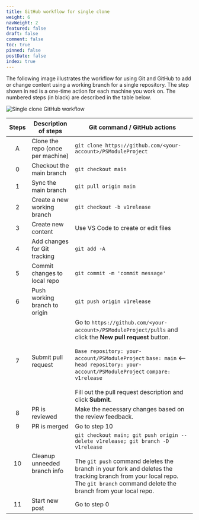 ```yaml
---
title: GitHub workflow for single clone
weight: 6
navWeight: 2
featured: false
draft: false
comment: false
toc: true
pinned: false
postDate: false
index: true
---
```


The following image illustrates the workflow for using Git and GitHub to add or change content using
a working branch for a single repository. The step shown in red is a one-time action for each
machine you work on. The numbered steps (in black) are described in the table below.

![Single clone GitHub workflow][01]

| Steps |       Description of steps        |                                                                                                                                                   Git command / GitHub actions                                                                                                                                                   |
| :---: | --------------------------------- | -------------------------------------------------------------------------------------------------------------------------------------------------------------------------------------------------------------------------------------------------------------------------------------------------------------------------------- |
|   A   | Clone the repo (once per machine) | `git clone https://github.com/<your-account>/PSModuleProject`                                                                                                                                                                                                                                                                    |
|   0   | Checkout the main branch          | `git checkout main`                                                                                                                                                                                                                                                                                                              |
|   1   | Sync the main branch              | `git pull origin main`                                                                                                                                                                                                                                                                                                           |
|   2   | Create a new working branch       | `git checkout -b v1release`                                                                                                                                                                                                                                                                                                      |
|   3   | Create new content                | Use VS Code to create or edit files                                                                                                                                                                                                                                                                                              |
|   4   | Add changes for Git tracking      | `git add -A`                                                                                                                                                                                                                                                                                                                     |
|   5   | Commit changes to local repo      | `git commit -m 'commit message'`                                                                                                                                                                                                                                                                                                 |
|   6   | Push working branch to origin     | `git push origin v1release`                                                                                                                                                                                                                                                                                                      |
|   7   | Submit pull request               | Go to `https://github.com/<your-account>/PSModuleProject/pulls` and click the **New pull request** button.<br><br> `Base repository: your-account/PSModuleProject` `base: main` **<--** `head repository: your-account/PSModuleProject` `compare: v1release` <br><br>Fill out the pull request description and click **Submit**. |
|   8   | PR is reviewed                    | Make the necessary changes based on the review feedback.                                                                                                                                                                                                                                                                         |
|   9   | PR is merged                      | Go to step 10                                                                                                                                                                                                                                                                                                                    |
|  10   | Cleanup unneeded branch info      | `git checkout main; git push origin --delete v1release; git branch -D v1release`<br><br>The `git push` command deletes the branch in your fork and deletes the tracking branch from your local repo. The `git branch` command delete the branch from your local repo.                                                    |
|  11   | Start new post                    | Go to step 0                                                                                                                                                                                                                                                                                                                     |

<!-- link references -->
[01]: images/github/PSModuleProject-gitflow.png
